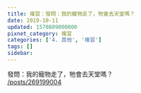 ```yaml
---
title: 複習：發問：我的寵物走了，牠會去天堂嗎？
date: 2019-10-11
updated: 1570809000000
pixnet_category: 複習
categories: ['4. 其他', '複習']
tags: []
sidebar: 
---
```


<p>發問：我的寵物走了，牠會去天堂嗎？<br/>
<a href="/posts/269199004" target="_blank">/posts/269199004</a></p>
<p> </p>
